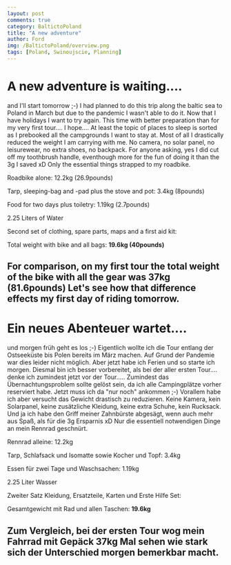 ```yaml
---
layout: post
comments: true
category: BaltictoPoland
title: "A new adventure"
author: Ford
img: /BaltictoPoland/overview.png
tags: [Poland, Swinoujscie, Planning]
---
```

# A new adventure is waiting....
and I'll start tomorrow ;-)
I had planned to do this trip along the baltic sea to Poland in March but due to the pandemic
I wasn't able to do it. Now that I have holidays I want to try again.
This time with better preparation than for my very first tour.... I hope....
At least the topic of places to sleep is sorted as I prebooked all the campgrounds I want to stay at.
Most of all I drastically reduced the weight I am carrying with me. 
No camera, no solar panel, no leisurewear, no extra shoes, no backpack.
For anyone asking, yes I did cut off my toothbrush handle, eventhough more for the fun of doing it
than the 3g I saved xD
Only the essential things strapped to my roadbike. 

Roadbike alone: 12.2kg (26.9pounds)

Tarp, sleeping-bag and -pad plus the stove and pot: 3.4kg (8pounds)

Food for two days plus toiletry: 1.19kg (2.7pounds)

2.25 Liters of Water

Second set of clothing, spare parts, maps and a first aid kit:

Total weight with bike and all bags: **19.6kg (40pounds)**

For comparison, on my first tour the total weight of the bike with all the gear was **37kg (81.6pounds)**
Let's see how that difference effects my first day of riding tomorrow.
---
# Ein neues Abenteuer wartet....
und morgen früh geht es los ;-)
Eigentlich wollte ich die Tour entlang der Ostseeküste bis Polen bereits im März machen.
Auf Grund der Pandemie war dies leider nicht möglich. Aber jetzt habe ich Ferien und so 
starte ich morgen. Diesmal bin ich besser vorbereitet, als bei der aller ersten Tour....
denke ich zumindest jetzt vor der Tour.....
Zumindest das Übernachtungsproblem sollte gelöst sein, da ich alle Campingplätze vorher reserviert habe.
Jetzt muss ich da "nur noch" ankommen ;-)
Vorallem habe ich aber versucht das Gewicht drastisch zu reduzieren.
Keine Kamera, kein Solarpanel, keine zusätzliche Kleidung, keine extra Schuhe, kein Rucksack.
Und ja ich habe den Griff meiner Zahnbürste abgesägt, wenn auch mehr aus Spaß, als für die 3g Ersparnis xD
Nur die essentiell notwendigen Dinge an mein Rennrad geschnürt.

Rennrad alleine: 12.2kg

Tarp, Schlafsack und Isomatte sowie Kocher und Topf: 3.4kg

Essen für zwei Tage und Waschsachen: 1.19kg

2.25 Liter Wasser

Zweiter Satz Kleidung, Ersatzteile, Karten und Erste Hilfe Set:

Gesamtgewicht mit Rad und allen Taschen: **19.6kg**

Zum Vergleich, bei der ersten Tour wog mein Fahrrad mit Gepäck **37kg** 
Mal sehen wie stark sich der Unterschied morgen bemerkbar macht.
---
